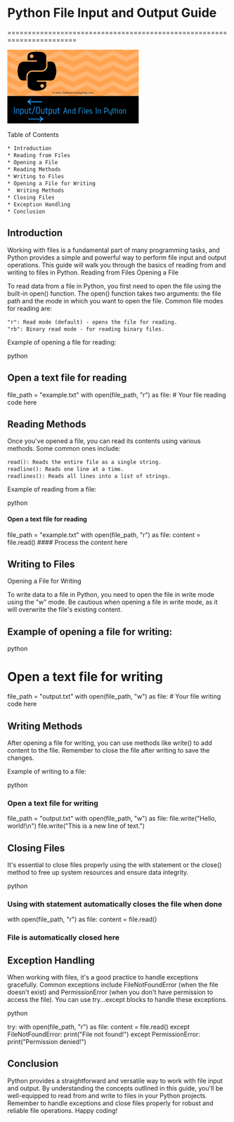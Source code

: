 #                   Python File Input and Output Guide
=======================================================================

![python input output](images.png)



Table of Contents

    * Introduction
    * Reading from Files
    * Opening a File
    * Reading Methods
    * Writing to Files
    * Opening a File for Writing
    *  Writing Methods
    * Closing Files
    * Exception Handling
    * Conclusion

## Introduction

Working with files is a fundamental part of many programming tasks, and Python provides a simple and powerful way to perform file input and output operations. This guide will walk you through the basics of reading from and writing to files in Python.
Reading from Files
Opening a File

To read data from a file in Python, you first need to open the file using the built-in open() function. The open() function takes two arguments: the file path and the mode in which you want to open the file. Common file modes for reading are:

    "r": Read mode (default) - opens the file for reading.
    "rb": Binary read mode - for reading binary files.

Example of opening a file for reading:

python

## Open a text file for reading
file_path = "example.txt"
with open(file_path, "r") as file:
    # Your file reading code here

## Reading Methods

Once you've opened a file, you can read its contents using various methods. Some common ones include:

    read(): Reads the entire file as a single string.
    readline(): Reads one line at a time.
    readlines(): Reads all lines into a list of strings.

Example of reading from a file:

python

#### Open a text file for reading
file_path = "example.txt"
with open(file_path, "r") as file:
    content = file.read()
    #### Process the content here

## Writing to Files
Opening a File for Writing

To write data to a file in Python, you need to open the file in write mode using the "w" mode. Be cautious when opening a file in write mode, as it will overwrite the file's existing content.

## Example of opening a file for writing:

python

# Open a text file for writing
file_path = "output.txt"
with open(file_path, "w") as file:
    # Your file writing code here

## Writing Methods

After opening a file for writing, you can use methods like write() to add content to the file. Remember to close the file after writing to save the changes.

Example of writing to a file:

python

### Open a text file for writing
file_path = "output.txt"
with open(file_path, "w") as file:
    file.write("Hello, world!\n")
    file.write("This is a new line of text.")

## Closing Files

It's essential to close files properly using the with statement or the close() method to free up system resources and ensure data integrity.

python

### Using with statement automatically closes the file when done
with open(file_path, "r") as file:
    content = file.read()
### File is automatically closed here

## Exception Handling

When working with files, it's a good practice to handle exceptions gracefully. Common exceptions include FileNotFoundError (when the file doesn't exist) and PermissionError (when you don't have permission to access the file). You can use try...except blocks to handle these exceptions.

python

try:
    with open(file_path, "r") as file:
        content = file.read()
except FileNotFoundError:
    print("File not found!")
except PermissionError:
    print("Permission denied!")

## Conclusion

Python provides a straightforward and versatile way to work with file input and output. By understanding the concepts outlined in this guide, you'll be well-equipped to read from and write to files in your Python projects. Remember to handle exceptions and close files properly for robust and reliable file operations. Happy coding!
